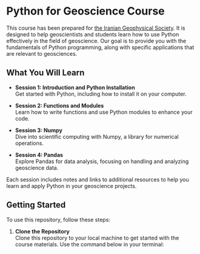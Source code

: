 # Python for Geoscience Course

This course has been prepared for [the Iranian Geophysical Society](http://nigs.ir). It is designed to help geoscientists and students learn how to use Python effectively in the field of geoscience. Our goal is to provide you with the fundamentals of Python programming, along with specific applications that are relevant to geosciences.

## What You Will Learn

- **Session 1: Introduction and Python Installation**  
  Get started with Python, including how to install it on your computer.

- **Session 2: Functions and Modules**  
  Learn how to write functions and use Python modules to enhance your code.

- **Session 3: Numpy**  
  Dive into scientific computing with Numpy, a library for numerical operations.

- **Session 4: Pandas**  
  Explore Pandas for data analysis, focusing on handling and analyzing geoscience data.

Each session includes notes and links to additional resources to help you learn and apply Python in your geoscience projects.

## Getting Started

To use this repository, follow these steps:

1. **Clone the Repository**  
   Clone this repository to your local machine to get started with the course materials. Use the command below in your terminal:

